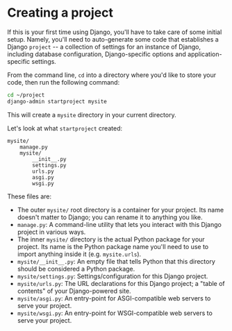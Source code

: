 # Creating a project

If this is your first time using Django, you'll have to take care of some initial setup. Namely, you'll need to auto-generate some code that establishes a Django `project` -- a collection of settings for an instance of Django, including database configuration, Django-specific options and application-specific settings.

From the command line, `cd` into a directory where you'd like to store your code, then run the following command:

```bash
cd ~/project
django-admin startproject mysite
```

This will create a `mysite` directory in your current directory.

Let's look at what `startproject` created:

```text
mysite/
    manage.py
    mysite/
        __init__.py
        settings.py
        urls.py
        asgi.py
        wsgi.py
```

These files are:

- The outer `mysite/` root directory is a container for your project. Its name doesn't matter to Django; you can rename it to anything you like.
- `manage.py`: A command-line utility that lets you interact with this Django project in various ways.
- The inner `mysite/` directory is the actual Python package for your project. Its name is the Python package name you'll need to use to import anything inside it (e.g. `mysite.urls`).
- `mysite/__init__.py`: An empty file that tells Python that this directory should be considered a Python package.
- `mysite/settings.py`: Settings/configuration for this Django project.
- `mysite/urls.py`: The URL declarations for this Django project; a "table of contents" of your Django-powered site.
- `mysite/asgi.py`: An entry-point for ASGI-compatible web servers to serve your project.
- `mysite/wsgi.py`: An entry-point for WSGI-compatible web servers to serve your project.
